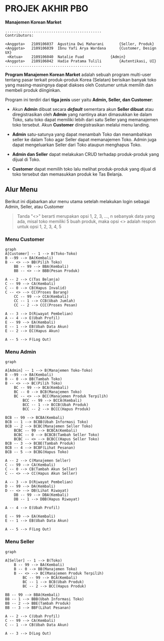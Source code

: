 # PROJEK AKHIR PBO
**Manajemen Korean Market**
```
............................................  
Contributors:

<Anggota> 	2109106037  Agustina Dwi Maharani 		{Seller, Produk}
<Anggota> 	2109106039  Ibnu Yafi Arya Wardana 		{Customer, Design UX}
 <Ketua>	2109106040  Natalie Fuad 			{Admin}
<Anggota>	2109106042  Hadie Pratama Tulili 		{Autentikasi, UI}
............................................  
```
**Program Manajemen Korean Market** adalah sebuah program multi-user tentang pasar terkait produk-produk Korea (Selatan) berisikan banyak toko yang masing-masingnya dapat diakses oleh Costumer untuk memilih dan membeli produk diinginkan.
    
Program ini terdiri dari **tiga jenis** user yaitu **Admin, Seller, dan Customer**:
- Akun **Admin** dibuat secara ***default*** sementara akun **Seller dibuat** atau diregistrasikan oleh **Admin** yang nantinya akan dimasukkan ke dalam Toko, satu toko dapat memiliki lebih dari satu Seller yang memanajemen toko tersebut.
Akun **Customer** diregistrasikan melalui menu landing.

- **Admin** satu-satunya yang dapat menambah Toko dan menambahkan seller ke dalam Toko agar Seller dapat memanajemen Toko. Admin juga dapat mengeluarkan Seller dari Toko ataupun menghapus Toko.

- **Admin dan Seller** dapat melakukan CRUD terhadap produk-produk yang dijual di Toko.
- **Customer** dapat memilih toko lalu melihat produk-produk yang dijual di toko tersebut dan memasukkan produk ke Tas Belanja.

       
## Alur Menu
Berikut ini dijabarkan alur menu utama setelah melakukan login sebagai Admin, Seller, atau Customer
> Tanda "<>" berarti merupakan opsi 1, 2, 3, ..., n sebanyak data yang ada, misal toko
> memiliki 5 buah produk, maka opsi <> adalah respon untuk opsi 1, 2, 3, 4, 5
    
 ### Menu Customer
```mermaid
graph 
A[Customer] -- 1 --> B(Toko-Toko)
B --99 --> BA(Kembali)
B -- <> --> BB(Pilih Toko)
	BB -- 99 --> BBA(Kembali)
	BB -- <> --> BBB(Pesan Produk)

A -- 2 --> C(Tas Belanja)
C -- 99 --> CA(Kembali)
C -- 0 --> CB(Hapus Invalid)
C -- <> --> CC(Proses Barang)
	CC -- 99 --> CCA(Kembali)
	CC -- 1 --> CCB(Ubah Jumlah)
	CC -- 2 --> CCC(Proses Pesan)

A -- 3 --> D(Riwayat Pembelian)
A -- 4 --> E(Ubah Profil)
E -- 99 --> EA(Kembali)
E -- 1 --> EB(Ubah Data Akun)
E -- 2 --> EC(Hapus Akun)

A -- 5 --> F(Log Out)
```
  
### Menu Admin
```mermaid
graph

A[Admin] -- 1 --> B(Manajemen Toko-Toko)
B --99 --> BA(Kembali)
B -- 0 --> BB(Tambah Toko)
B -- <> --> BC(Pilih Toko)
	BC -- 99 --> BCA(Kembali)
	BC -- 0 --> BCB(Manajemen Toko)
	BC -- <> --> BCC(Manajemen Produk Terpilih)
		BCC -- 99 --> BCCA(Kembali)
		BCC -- 1 --> BCCB(Ubah Produk)
		BCC -- 2 --> BCCC(Hapus Produk)

BCB -- 99 --> BCBA(Kembali)
BCB -- 1 --> BCBB(Ubah Informasi Toko)
BCB -- 2 --> BCBC(Manajemen Seller Toko)
	BCBC -- 99 --> BCBCA(Kembali)
	BCBC -- 0 --> BCBCB(Tambah Seller Toko)
	BCBC -- <> --> BCBCC(Hapus Seller Toko)
BCB -- 3 --> BCBE(Tambah Produk)
BCB -- 4 --> BCBF(Lihat Pesanan)
BCB -- 5 --> BCBG(Hapus Toko)

A -- 2 --> C(Manajemen Seller)
C -- 99 --> CA(Kembali)
C -- 0 --> CB(Tambah Akun Seller)
C -- <> --> CC(Hapus Akun Seller)

A -- 3 --> D(Riwayat Pembelian)
D -- 99 --> DA(Kembali)
D -- <> --> DB(Lihat Riwayat)
	DB -- 99 --> DBA(Kembali)
	DB -- 1 --> DBB(Hapus Riwayat)

A -- 4 --> E(Ubah Profil)

E -- 99 --> EA(Kembali)
E -- 1 --> EB(Ubah Data Akun)

A -- 5 --> F(Log Out)
```
  
  ### Menu Seller
```mermaid
graph

A[Seller] -- 1 --> B(Toko)
	B -- 99 --> BA(Kembali)
	B -- 0 --> BB(Manajemen Toko)
	B -- <> --> BC(Manajemen Produk Terpilih)
		BC -- 99 --> BCA(Kembali)
		BC -- 1 --> BCB(Ubah Produk)
		BC -- 2 --> BCC(Hapus Produk)

BB -- 99 --> BBA(Kembali)
BB -- 1 --> BBB(Ubah Informasi Toko)
BB -- 2 --> BBE(Tambah Produk)
BB -- 3 --> BBF(Lihat Pesanan)

A -- 2 --> C(Ubah Profil)
C -- 99 --> CA(Kembali)
C -- 1 --> CB(Ubah Data Akun)

A -- 3 --> D(Log Out)
```
